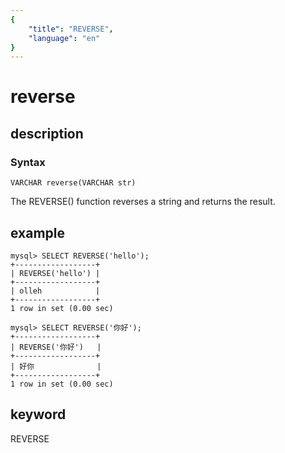 ```yaml
---
{
    "title": "REVERSE",
    "language": "en"
}
---
```


<!-- 
Licensed to the Apache Software Foundation (ASF) under one
or more contributor license agreements.  See the NOTICE file
distributed with this work for additional information
regarding copyright ownership.  The ASF licenses this file
to you under the Apache License, Version 2.0 (the
"License"); you may not use this file except in compliance
with the License.  You may obtain a copy of the License at

  http://www.apache.org/licenses/LICENSE-2.0

Unless required by applicable law or agreed to in writing,
software distributed under the License is distributed on an
"AS IS" BASIS, WITHOUT WARRANTIES OR CONDITIONS OF ANY
KIND, either express or implied.  See the License for the
specific language governing permissions and limitations
under the License.
-->

# reverse
## description
### Syntax

`VARCHAR reverse(VARCHAR str)`


The REVERSE() function reverses a string and returns the result.

## example

```
mysql> SELECT REVERSE('hello');
+------------------+
| REVERSE('hello') |
+------------------+
| olleh            |
+------------------+
1 row in set (0.00 sec)

mysql> SELECT REVERSE('你好');
+------------------+
| REVERSE('你好')   |
+------------------+
| 好你              |
+------------------+
1 row in set (0.00 sec)
```
## keyword
REVERSE
